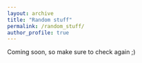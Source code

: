 ```yaml
---
layout: archive
title: "Random stuff"
permalink: /random_stuff/
author_profile: true
---
```


Coming soon, so make sure to check again ;)
